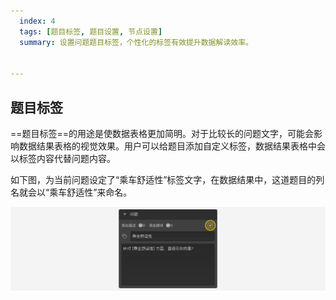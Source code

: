 ```yaml
---
  index: 4
  tags: [题目标签, 题目设置, 节点设置]
  summary: 设置问题题目标签，个性化的标签有效提升数据解读效率。


---
```







## 题目标签

==题目标签==的用途是使数据表格更加简明。对于比较长的问题文字，可能会影响数据结果表格的视觉效果。用户可以给题目添加自定义标签，数据结果表格中会以标签内容代替问题内容。

如下图，为当前问题设定了“乘车舒适性”标签文字，在数据结果中，这道题目的列名就会以“乘车舒适性”来命名。

  <img src='../assets/01questionSetting/04questionLabel/label.png'>
